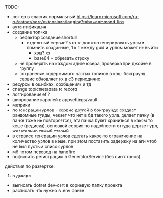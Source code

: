TODO:
- логгер в эластик нормальный https://learn.microsoft.com/ru-ru/dotnet/core/extensions/logging?tabs=command-line
- аутентификация
- создание топика
    - рефактор создание shorturl
        - отдельный сервис? что то должно генерировать урлы и помнить созданные, 1 к 1 между guid и урлом может не выйти
            - хэш? хз
            - base64 + обрезать строку
    - не проверять на каждом эдите юзера, проверка при джойне в группу
    - сохранение содержимого частых топиков в кэш, бэкграунд сервис обновляет их в с3 периодично
- ресурсы в ошибках, сообщениях и тд
- change topicmetadata to record
- логгирование ef ?
- шифрование паролей в appsettings/vault
- метрики
- по генерации урлов - сервис другой в бэкграунде создает рандомные гуиды, чекает что нет в бд такого урла. делает пачку (в пачке тоже не повторяется), эта пачка будет храниться в каком то кеше (редиска). основной сервис по надобности оттуда дергает урл, желательно самый старый.
- в сервисе генерации урлов сделать какое-то ограничение на количество урлов в кэше. при этом поставить задержку на апи чтоб не был пустым список урлов
- мб потом перевод на hangfire
- пофиксить регистрацию в GeneratorService (без синглтонов)


действия по развертке:
1) в докере
- выписать dotnet dev-cert в корневую папку проекта
- расписать что нужно в .env файле
